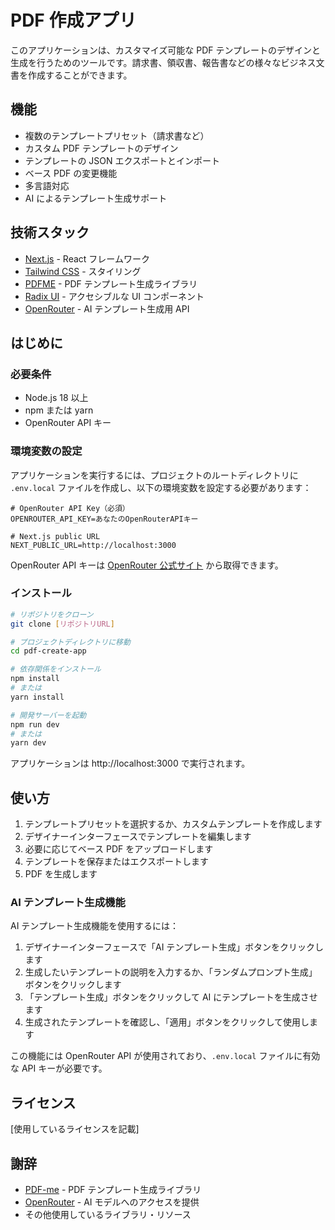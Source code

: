 # PDF 作成アプリ

このアプリケーションは、カスタマイズ可能な PDF テンプレートのデザインと生成を行うためのツールです。請求書、領収書、報告書などの様々なビジネス文書を作成することができます。

## 機能

- 複数のテンプレートプリセット（請求書など）
- カスタム PDF テンプレートのデザイン
- テンプレートの JSON エクスポートとインポート
- ベース PDF の変更機能
- 多言語対応
- AI によるテンプレート生成サポート

## 技術スタック

- [Next.js](https://nextjs.org/) - React フレームワーク
- [Tailwind CSS](https://tailwindcss.com/) - スタイリング
- [PDFME](https://github.com/pdfme/pdfme) - PDF テンプレート生成ライブラリ
- [Radix UI](https://www.radix-ui.com/) - アクセシブルな UI コンポーネント
- [OpenRouter](https://openrouter.ai/) - AI テンプレート生成用 API

## はじめに

### 必要条件

- Node.js 18 以上
- npm または yarn
- OpenRouter API キー

### 環境変数の設定

アプリケーションを実行するには、プロジェクトのルートディレクトリに `.env.local` ファイルを作成し、以下の環境変数を設定する必要があります：

```
# OpenRouter API Key（必須）
OPENROUTER_API_KEY=あなたのOpenRouterAPIキー

# Next.js public URL
NEXT_PUBLIC_URL=http://localhost:3000
```

OpenRouter API キーは [OpenRouter 公式サイト](https://openrouter.ai/) から取得できます。

### インストール

```bash
# リポジトリをクローン
git clone [リポジトリURL]

# プロジェクトディレクトリに移動
cd pdf-create-app

# 依存関係をインストール
npm install
# または
yarn install

# 開発サーバーを起動
npm run dev
# または
yarn dev
```

アプリケーションは http://localhost:3000 で実行されます。

## 使い方

1. テンプレートプリセットを選択するか、カスタムテンプレートを作成します
2. デザイナーインターフェースでテンプレートを編集します
3. 必要に応じてベース PDF をアップロードします
4. テンプレートを保存またはエクスポートします
5. PDF を生成します

### AI テンプレート生成機能

AI テンプレート生成機能を使用するには：

1. デザイナーインターフェースで「AI テンプレート生成」ボタンをクリックします
2. 生成したいテンプレートの説明を入力するか、「ランダムプロンプト生成」ボタンをクリックします
3. 「テンプレート生成」ボタンをクリックして AI にテンプレートを生成させます
4. 生成されたテンプレートを確認し、「適用」ボタンをクリックして使用します

この機能には OpenRouter API が使用されており、`.env.local` ファイルに有効な API キーが必要です。

## ライセンス

[使用しているライセンスを記載]

## 謝辞

- [PDF-me](https://github.com/pdfme/pdfme) - PDF テンプレート生成ライブラリ
- [OpenRouter](https://openrouter.ai/) - AI モデルへのアクセスを提供
- その他使用しているライブラリ・リソース
